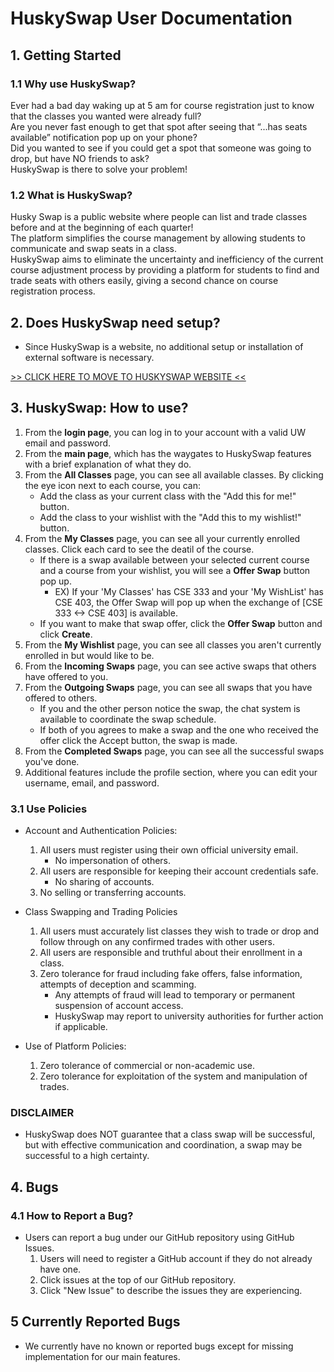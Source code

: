 # HuskySwap User Documentation

## 1. Getting Started
### 1.1 Why use HuskySwap?
Ever had a bad day waking up at 5 am for course registration just to know that the classes you wanted were already full? <br />
Are you never fast enough to get that spot after seeing that “...has seats available” notification pop up on your phone? <br />
Did you wanted to see if you could get a spot that someone was going to drop, but have NO friends to ask? <br />
HuskySwap is there to solve your problem!

### 1.2 What is HuskySwap?
Husky Swap is a public website where people can list and trade classes before and at the beginning of each quarter! <br />
The platform simplifies the course management by allowing students to communicate and swap seats in a class. <br />
HuskySwap aims to eliminate the uncertainty and inefficiency of the current course adjustment process by providing a platform for students to find and trade seats with others easily, giving a second chance on course registration process.


## 2. Does HuskySwap need setup?
- Since HuskySwap is a website, no additional setup or installation of external software is necessary.

[>> CLICK HERE TO MOVE TO HUSKYSWAP WEBSITE <<](https://husky-swap.azurewebsites.net/)


## 3. HuskySwap: How to use?
1. From the **login page**, you can log in to your account with a valid UW email and password.
2. From the **main page**, which has the waygates to HuskySwap features with a brief explanation of what they do.
3. From the **All Classes** page, you can see all available classes. By clicking the eye icon next to each course, you can:
   - Add the class as your current class with the "Add this for me!" button.
   - Add the class to your wishlist with the "Add this to my wishlist!" button. 
4. From the **My Classes** page, you can see all your currently enrolled classes. Click each card to see the deatil of the course.
   - If there is a swap available between your selected current course and a course from your wishlist, you will see a **Offer Swap** button pop up.
       - EX) If your 'My Classes' has CSE 333 and your 'My WishList' has CSE 403, the Offer Swap will pop up when the exchange of [CSE 333 <-> CSE 403] is available.
   - If you want to make that swap offer, click the **Offer Swap** button and click **Create**.
5. From the **My Wishlist** page, you can see all classes you aren't currently enrolled in but would like to be.
6. From the **Incoming Swaps** page, you can see active swaps that others have offered to you.
7. From the **Outgoing Swaps** page, you can see all swaps that you have offered to others.
   - If you and the other person notice the swap, the chat system is available to coordinate the swap schedule.
   - If both of you agrees to make a swap and the one who received the offer click the Accept button, the swap is made.
8. From the **Completed Swaps** page, you can see all the successful swaps you've done.
9. Additional features include the profile section, where you can edit your username, email, and password.

### 3.1 Use Policies
- Account and Authentication Policies:
  1. All users must register using their own official university email.
      - No impersonation of others.
  2. All users are responsible for keeping their account credentials safe.
      - No sharing of accounts.
  3. No selling or transferring accounts.

- Class Swapping and Trading Policies
  1. All users must accurately list classes they wish to trade or drop and follow through on any confirmed trades with other users.
  2. All users are responsible and truthful about their enrollment in a class.
  3. Zero tolerance for fraud including fake offers, false information, attempts of deception and scamming.
       - Any attempts of fraud will lead to temporary or permanent suspension of account access.
       - HuskySwap may report to university authorities for further action if applicable.

- Use of Platform Policies:
  1. Zero tolerance of commercial or non-academic use.
  2. Zero tolerance for exploitation of the system and manipulation of trades.

### DISCLAIMER
- HuskySwap does NOT guarantee that a class swap will be successful, but with effective communication and coordination, a swap may be successful to a high certainty.


## 4. Bugs
### 4.1 How to Report a Bug?
- Users can report a bug under our GitHub repository using GitHub Issues. 
  1. Users will need to register a GitHub account if they do not already have one.
  2. Click issues at the top of our GitHub repository.
  3. Click "New Issue" to describe the issues they are experiencing. 
## 5 Currently Reported Bugs
- We currently have no known or reported bugs except for missing implementation for our main features.

